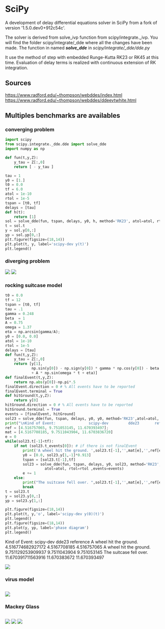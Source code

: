 SciPy
=====


A development of delay differential equations solver in SciPy from a fork of version '1.5.0.dev0+912c54c'.

The solver is derived from solve_ivp function from scipy/integrate._ivp. 
You will find the folder scipy/integrate/_dde where all the changes have been made. 
The function in named ***solve_dde*** in *scipy/integrate/_dde/dde.py*

It use the method of step with embedded Runge-Kutta RK23 or RK45 at this time.
Evaluation of delay terms is realized with continuous extension  of RK integration.

## Sources
https://www.radford.edu/~thompson/webddes/index.html
https://www.radford.edu/~thompson/webddes/ddeevtwhite.html

## Multiples benchmarks are availables

### converging problem
```py
import scipy
from scipy.integrate._dde.dde import solve_dde
import numpy as np

def fun(t,y,Z):
    y_tau = Z[:,0]
    return [ - y_tau ]

tau = 1
y0 = [1.]
t0 = 0.0
tf = 6.0
atol = 1e-10
rtol = 1e-5
tspan = [t0, tf]
delays = [tau]
def h(t):
    return [1]
sol = solve_dde(fun, tspan, delays, y0, h, method='RK23', atol=atol, rtol=rtol)
t = sol.t
y = sol.y[0,:]
yp = sol.yp[0,:]
plt.figure(figsize=(18,14))
plt.plot(t, y, label='scipy-dev y(t)')
plt.legend()
```



### diverging problem
![](testFigure/solDiv/error.png)
![](testFigure/solDiv/y.png)

### rocking suitcase model

```py
t0 = 0.0
tf = 12
tspan = [t0, tf]
tau = .1
gamma = 0.248
beta  = 1
A = 0.75
omega = 1.37
eta = np.arcsin(gamma/A);
y0 = [0.0, 0.0]
atol = 1e-10
rtol = 1e-5
delays = [tau]
def fun(t,y,Z):
    y_tau = Z[:,0]
    return [y[1],
            np.sin(y[0]) - np.sign(y[0]) * gamma * np.cos(y[0]) - beta * y_tau[0]
            + A * np.sin(omega * t + eta)]
def finalEvent(t,y,Z):
    return np.abs(y[0])-np.pi*.5
finalEvent.direction = 0 # % All events have to be reported
finalEvent.terminal = True
def hitGround(t,y,Z):
    return y[0]
hitGround.direction = 0 # % All events have to be reported
hitGround.terminal = True
events = [finalEvent, hitGround]
sol23 = solve_dde(fun, tspan, delays, y0, y0, method='RK23',atol=atol, rtol=rtol ,events=events)
print("\nKind of Event:               scipy-dev         dde23       reference ")
ref = [4.516757065, 9.751053145, 11.670393497];
mat = [4.5167708185, 9.7511043904, 11.6703836720]
e = 0
while(sol23.t[-1]<tf):
    if not (sol23.t_events[0]): # if there is not finalEvent
        print('A wheel hit the ground. ',sol23.t[-1],'',mat[e],'',ref[e])
        y0 = [0.0, sol23.y[1,-1]*0.913]
        tspan = [sol23.t[-1],tf]
        sol23 = solve_dde(fun, tspan, delays, y0, sol23, method='RK23',
                  atol=atol, rtol=rtol ,events=events)
        e += 1
    else:
        print("The suitcase fell over. ",sol23.t[-1],'',mat[e],'',ref[e])
        break
t = sol23.t
y = sol23.y[0,:]
yp = sol23.y[1,:]
```


```py
plt.figure(figsize=(18,14))
plt.plot(t, y,'o', label='scipy-dev y(0)(t)')
plt.legend()
plt.figure(figsize=(18,14))
plt.plot(y, yp, label='phase diagram')
plt.legend()

```

Kind of Event:               scipy-dev         dde23       reference
A wheel hit the ground.  4.516774682927172  4.5167708185  4.516757065
A wheel hit the ground.  9.751129253909937  9.7511043904  9.751053145
The suitcase fell over.  11.670391711563916  11.670383672  11.670393497


![](testFigure/suitecase/phase_diag.png)

### virus model

```py

```
![](testFigure/virus/virus.png)


### Mackey Glass

```py

```


![](testFigure/mackeyGlass/y.png)
![](testFigure/mackeyGlass/error.png)
![](testFigure/mackeyGlass/dt.png)

